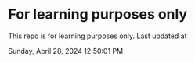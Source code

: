 # For learning purposes only
This repo is for learning purposes only.
Last updated at

Sunday, April 28, 2024 12:50:01 PM

